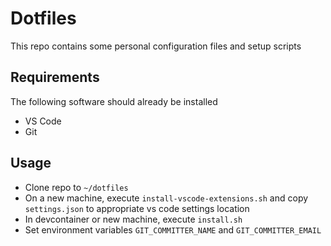 # Dotfiles
This repo contains some personal configuration files and setup scripts

## Requirements
The following software should already be installed

* VS Code
* Git

## Usage
* Clone repo to `~/dotfiles`
* On a new machine, execute `install-vscode-extensions.sh` and copy `settings.json` to appropriate vs code settings location
* In devcontainer or new machine, execute `install.sh`
* Set environment variables `GIT_COMMITTER_NAME` and `GIT_COMMITTER_EMAIL`